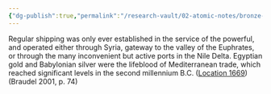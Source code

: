 ```yaml
---
{"dg-publish":true,"permalink":"/research-vault/02-atomic-notes/bronze-age-maritime-shipping-flowed-through-syrian-coastal-ports/"}
---
```


Regular shipping was only ever established in the service of the powerful, and operated either through Syria, gateway to the valley of the Euphrates, or through the many inconvenient but active ports in the Nile Delta. Egyptian gold and Babylonian silver were the lifeblood of Mediterranean trade, which reached significant levels in the second millennium B.C. ([Location 1669](https://readwise.io/to_kindle?action=open&asin=B004FEFSCC&location=1669)) (Braudel 2001, p. 74)